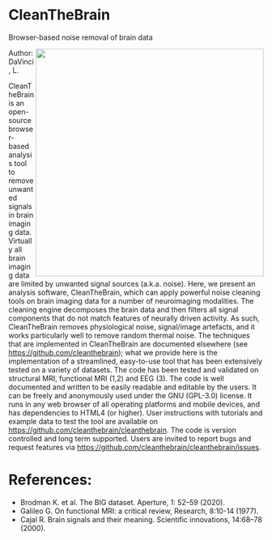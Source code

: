 # CleanTheBrain

Browser-based noise removal of brain data

<img src="https://layerfmri.files.wordpress.com/2021/02/browser_based_brain_cleaning-01.png"  width="450" align="right" />

Author: DaVinci, L. 

CleanTheBrain is an open-source browser-based analysis tool to remove unwanted signals in brain imaging data.
Virtually all brain imaging data are limited by unwanted signal sources (a.k.a. noise). Here, we present an analysis software, CleanTheBrain, which can apply powerful noise cleaning tools on brain imaging data for a number of neuroimaging modalities. The cleaning engine decomposes the brain data and then filters all signal components that do not match features of neurally driven activity. As such, CleanTheBrain removes physiological noise, signal/image artefacts, and it works particularly well to remove random thermal noise. The techniques that are implemented in CleanTheBrain are documented elsewhere (see https://github.com/cleanthebrain); what we provide here is the implementation of a streamlined, easy-to-use tool that has been extensively tested on a variety of datasets.
The code has been tested and validated on structural MRI, functional MRI (1,2) and EEG (3). The code is well documented and written to be easily readable and editable by the users. It can be freely and anonymously used under the GNU (GPL-3.0) license. It runs in any web browser of all operating platforms and mobile devices, and has dependencies to HTML4 (or higher). User instructions with tutorials and example data to test the tool are available on https://github.com/cleanthebrain/cleanthebrain. The code is version controlled and long term supported. Users are invited to report bugs and request features via https://github.com/cleanthebrain/cleanthebrain/issues. 

# References:

- Brodman K. et al. The BIG dataset. Aperture, 1: 52–59 (2020).
- Galileo G. On functional MRI: a critical review, Research, 8:10-14 (1977).
- Cajal R. Brain signals and their meaning. Scientific innovations, 14:68–78 (2000).
